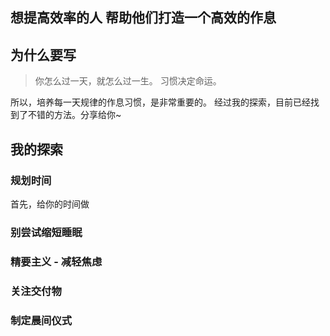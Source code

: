 想提高效率的人
帮助他们打造一个高效的作息
---
## 为什么要写
>你怎么过一天，就怎么过一生。
习惯决定命运。

所以，培养每一天规律的作息习惯，是非常重要的。
经过我的探索，目前已经找到了不错的方法。分享给你~

## 我的探索
### 规划时间
首先，给你的时间做
### 别尝试缩短睡眠
### 精要主义 - 减轻焦虑
### 关注交付物
### 制定晨间仪式
